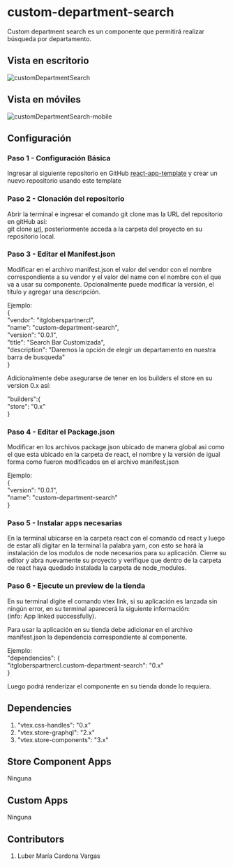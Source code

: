# custom-department-search

Custom department search es un componente que permitirá realizar búsqueda por departamento.

## Vista en escritorio
![customDepartmentSearch](https://user-images.githubusercontent.com/66228518/197623206-6cff4751-199e-48f7-aa8a-5ad21a8a5f74.JPG)

## Vista en móviles
![customDepartmentSearch-mobile](https://user-images.githubusercontent.com/66228518/197625438-756f7329-e84c-4343-bf03-9c0b1bdd2527.JPG)

## Configuración
### Paso 1 - Configuración Básica
Ingresar al siguiente repositorio en GitHub [react-app-template](https://github.com/vtex-apps/react-app-template) y crear un nuevo repositorio usando este template

### Paso 2 - Clonación del repositorio
Abrir la terminal e ingresar el comando git clone mas la URL del repositorio en gitHub así:  
git clone [url](), posteriormente acceda a la carpeta del proyecto en su repositorio local.

### Paso 3 - Editar el Manifest.json
Modificar en el archivo manifest.json el valor del vendor con el nombre correspondiente a su vendor y el valor del name con el nombre con el que va a usar su componente. Opcionalmente puede modificar la versión, el título y agregar una descripción.

Ejemplo:  
{     
  "vendor": "itgloberspartnercl",  
  "name": "custom-department-search",  
  "version": "0.0.1",  
  "title": "Search Bar Customizada",  
  "description": "Daremos la opción de elegir un departamento en nuestra barra de busqueda"   
}

Adicionalmente debe asegurarse de tener en los builders el store en su version 0.x así:

"builders":{   
"store": "0.x"   
} 

### Paso 4 - Editar el Package.json
Modificar en los archivos package.json ubicado de manera global asi como el que esta ubicado en la carpeta de react, el nombre y la versión de igual forma como fueron modificados en el archivo manifest.json

Ejemplo:  
{    
  "version": "0.0.1",  
  "name": "custom-department-search"      
}

### Paso 5 - Instalar apps necesarias
En la terminal ubicarse en la carpeta react con el comando cd react y luego de estar allí digitar en la terminal la palabra yarn, con esto se hará la instalación de los modulos de node necesarios para su aplicación. Cierre su editor y abra nuevamente su proyecto y verifique que dentro de la carpeta de react haya quedado instalada la carpeta de node_modules.

### Paso 6 - Ejecute un preview de la tienda
En su terminal digite el comando vtex link, si su aplicación es lanzada sin ningún error, en su terminal aparecerá la siguiente información:   
(info: App linked successfully). 

Para usar la aplicación en su tienda debe adicionar en el archivo manifest.json la dependencia correspondiente al componente.

Ejemplo:  
"dependencies": {  
 "itgloberspartnercl.custom-department-search": "0.x"  
}

Luego podrá renderizar el componente en su tienda donde lo requiera.

## Dependencies
1. "vtex.css-handles": "0.x"  
2. "vtex.store-graphql": "2.x"
3. "vtex.store-components": "3.x"

## Store Component Apps  
Ninguna

## Custom Apps  
Ninguna

## Contributors
1. Luber María Cardona Vargas

